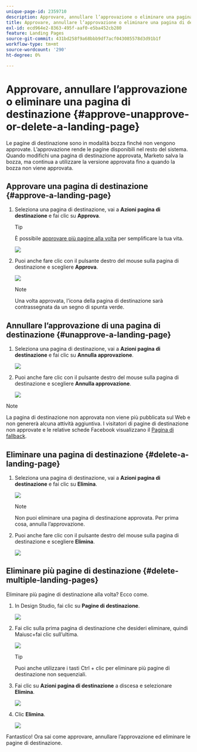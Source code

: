 ```yaml
---
unique-page-id: 2359710
description: Approvare, annullare l’approvazione o eliminare una pagina di destinazione - Documentazione di Marketo - Documentazione del prodotto
title: Approvare, annullare l’approvazione o eliminare una pagina di destinazione
exl-id: ecd964e2-8363-495f-aaf0-e5ba452cb280
feature: Landing Pages
source-git-commit: 431bd258f9a68bbb9df7acf043085578d3d91b1f
workflow-type: tm+mt
source-wordcount: '290'
ht-degree: 0%

---
```


# Approvare, annullare l’approvazione o eliminare una pagina di destinazione {#approve-unapprove-or-delete-a-landing-page}

Le pagine di destinazione sono in modalità bozza finché non vengono approvate. L’approvazione rende le pagine disponibili nel resto del sistema. Quando modifichi una pagina di destinazione approvata, Marketo salva la bozza, ma continua a utilizzare la versione approvata fino a quando la bozza non viene approvata.

## Approvare una pagina di destinazione {#approve-a-landing-page}

1. Seleziona una pagina di destinazione, vai a **Azioni pagina di destinazione** e fai clic su **Approva**.

   >[!TIP]
   >
   >È possibile [approvare più pagine alla volta](/help/marketo/product-docs/demand-generation/landing-pages/landing-page-actions/approve-multiple-landing-pages-at-once.md) per semplificare la tua vita.

   ![](assets/image2014-9-16-15-3a28-3a22.png)

1. Puoi anche fare clic con il pulsante destro del mouse sulla pagina di destinazione e scegliere **Approva**.

   ![](assets/image2014-9-16-15-3a30-3a4.png)

   >[!NOTE]
   >
   >Una volta approvata, l’icona della pagina di destinazione sarà contrassegnata da un segno di spunta verde.

## Annullare l’approvazione di una pagina di destinazione {#unapprove-a-landing-page}

1. Seleziona una pagina di destinazione, vai a **Azioni pagina di destinazione** e fai clic su **Annulla approvazione**.

   ![](assets/image2014-9-16-15-3a31-3a8.png)

1. Puoi anche fare clic con il pulsante destro del mouse sulla pagina di destinazione e scegliere **Annulla approvazione**.

   ![](assets/image2014-9-16-15-3a31-3a34.png)

>[!NOTE]
>
>La pagina di destinazione non approvata non viene più pubblicata sul Web e non genererà alcuna attività aggiuntiva. I visitatori di pagine di destinazione non approvate e le relative schede Facebook visualizzano il [Pagina di fallback](/help/marketo/product-docs/administration/settings/set-a-fallback-page.md).

## Eliminare una pagina di destinazione {#delete-a-landing-page}

1. Seleziona una pagina di destinazione, vai a **Azioni pagina di destinazione** e fai clic su **Elimina**.

   ![](assets/image2014-9-16-15-3a49-3a59.png)

   >[!NOTE]
   >
   >Non puoi eliminare una pagina di destinazione approvata. Per prima cosa, annulla l’approvazione.

1. Puoi anche fare clic con il pulsante destro del mouse sulla pagina di destinazione e scegliere **Elimina**.

   ![](assets/image2014-9-16-15-3a50-3a40.png)

## Eliminare più pagine di destinazione {#delete-multiple-landing-pages}

Eliminare più pagine di destinazione alla volta? Ecco come.

1. In Design Studio, fai clic su **Pagine di destinazione**.

   ![](assets/one.png)

1. Fai clic sulla prima pagina di destinazione che desideri eliminare, quindi Maiusc+fai clic sull’ultima.

   ![](assets/two.png)

   >[!TIP]
   >
   >Puoi anche utilizzare i tasti Ctrl + clic per eliminare più pagine di destinazione non sequenziali.

1. Fai clic su **Azioni pagina di destinazione** a discesa e selezionare **Elimina**.

   ![](assets/three.png)

1. Clic **Elimina**.

   ![](assets/four.png)

Fantastico! Ora sai come approvare, annullare l’approvazione ed eliminare le pagine di destinazione.
